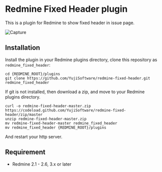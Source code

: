 Redmine Fixed Header plugin
====================

This is a plugin for Redmine to show fixed header in issue page.

![Capture](http://hp.vector.co.jp/authors/VA049605/etc/redmine-fixed-header2.png) 

Installation
--------------------

Install the plugin in your Redmine plugins directory, clone this repository as `redmine_fixed_header`:

    cd {REDMINE_ROOT}/plugins
    git clone https://github.com/YujiSoftware/redmine-fixed-header.git redmine_fixed_header

If git is not installed, then download a zip, and move to your Redmine plugins directory.

    curl -o redmine-fixed-header-master.zip https://codeload.github.com/YujiSoftware/redmine-fixed-header/zip/master
    unzip redmine-fixed-header-master.zip
    mv redmine-fixed-header-master redmine_fixed_header
    mv redmine_fixed_header {REDMINE_ROOT}/plugins

And restart your http server.

Requirement
--------------------

* Redmine 2.1 - 2.6, 3.x or later
